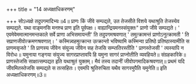 +++
title = "14 अध्यक्षाधिकरणम्"

+++
सोऽध्यक्षे तदुपगमादिभ्यः॥4॥ प्राणः किं जीवे सम्पद्यते, उत तेजसीते विशये यथाश्रुति तेजस्येव सम्पद्यते. यथा वाङ्मनसि मनश्च प्राण इति पूर्वपक्षः। वाह्यान्द्रियमनस्संयुक्तः" प्राणो जीवे सम्पद्यते। ' एवमेवेममात्मानमन्तकाले सर्वे प्राणा अभिसमायन्ती' ति तदुपगमश्रवणात् ' तमुत्क्रामन्तं प्राणोऽनुत्क्रामती ' ति सप्राणजीवोत्क्रमणश्रवणात्। ' कस्मिन्न्वहमुत्क्रान्त उत्क्रान्तो भविष्यामि कस्मिन्वा प्रतिष्ठे प्रतिष्ठास्यामीति स प्राणमसृजते ' ति प्राणस्य जीवेन संयुज्य जीवेन सह तेजसि सम्प्ततिरस्तीति ' प्राणस्तेजसी ' त्यस्यापि न विरोधः॥ यमुनाया गङ्गया संयुज्य सागरप्राप्तावपि हि यमुना सागरं प्राप्नोतीति व्यवहियते॥ संग्रहकारिके॥ प्राणस्तेजसि साक्षात्सम्पद्यत इति यथाश्रुतं युक्तम्। मैवं तस्य तदानीं जीवोपगमादिकश्रवणात्॥ प्रथमं यदि जीवमितस्तेजसि सम्पद्यते स तत्सहितः। एवमपि श्रुतिरुचिता यथैव सागरमुपैति यमुनेति॥ इति अध्यक्षाधिकरणम्॥3॥